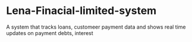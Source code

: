 # Lena-Finacial-limited-system
A system that tracks loans, customeer payment data and shows real time updates on payment debts, interest
